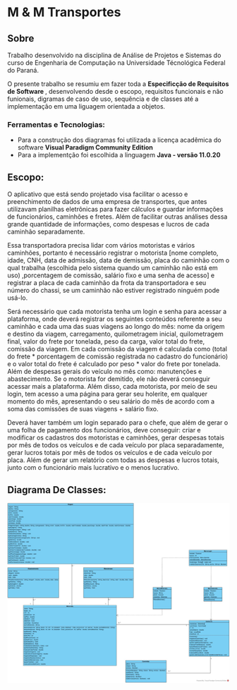 # M & M Transportes

## Sobre
Trabalho desenvolvido na disciplina de Análise de Projetos e Sistemas do curso de Engenharia de Computação na Universidade Técnológica Federal do Paraná. 

O presente trabalho se resumiu em fazer toda a <b> Especificção de Requisitos de Software </b>, desenvolvendo desde o escopo, requisitos funcionais e não funionais, digramas de caso de uso, sequência e de classes até a implementação em uma liguagem orientada a objetos.

### Ferramentas e Tecnologias:
* Para a construção dos diagramas foi utilizada a licença acadêmica do software <b> Visual Paradigm Community Edition </b>
* Para a implementção foi escolhida a linguagem <b> Java - versão  11.0.20 </b>

## Escopo:
O aplicativo que está sendo projetado visa facilitar o acesso e preenchimento de dados de uma empresa de transportes, que antes utilizavam planilhas eletrônicas para fazer cálculos e guardar informações de funcionários, caminhões e fretes. Além de facilitar outras análises dessa grande quantidade de informações, como despesas e lucros de cada caminhão separadamente.

Essa transportadora precisa lidar com vários motoristas e vários caminhões, portanto é necessário registrar o motorista [nome completo, idade, CNH, data de admissão, data de demissão, placa do caminhão com o qual trabalha (escolhida pelo sistema quando um caminhão não está em uso) ,porcentagem de comissão, salário fixo e uma senha de acesso] e registrar a placa de cada  caminhão da frota da transportadora e seu número do chassi, se um caminhão não estiver registrado ninguém pode usá-lo.

Será necessário que cada motorista tenha um login e senha para acessar a plataforma, onde deverá registrar os seguintes conteúdos referente a seu caminhão e cada uma das suas viagens ao longo do mês: nome da origem e destino da viagem, carregamento, quilometragem inicial, quilometragem final, valor do frete por tonelada, peso da carga, valor total do frete, comissão da viagem. Em cada comissão da viagem é calculada como (total do frete * porcentagem de comissão registrada no cadastro do funcionário) e o valor total do frete é calculado por peso * valor do frete por tonelada. Além de despesas gerais do veículo no mês como: manutenções e abastecimento. Se o motorista for demitido, ele não deverá conseguir acessar mais a plataforma.
Além disso, cada motorista, por meio de seu login, tem acesso a uma página para gerar seu holerite, em qualquer momento do mês, apresentando o seu salário do mês de acordo com a soma das comissões de suas viagens + salário fixo.

Deverá haver também um login separado para o chefe, que além de gerar o uma folha de pagamento dos funcionários, deve conseguir: criar e modificar os cadastros dos motoristas e caminhões, gerar despesas totais por mês de todos os veículos e de cada veículo por placa separadamente, gerar lucros totais por mês de todos os veículos e de cada veículo por placa. Além de gerar um relatório com todas as despesas e lucros totais, junto com o funcionário mais lucrativo e o menos lucrativo.

## Diagrama De Classes:
![Diagrama de Classes](img/ClassDiagram.jpg)


